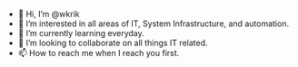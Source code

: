 - 👋 Hi, I’m @wkrik
- 👀 I’m interested in all areas of IT, System Infrastructure, and automation.
- 🌱 I’m currently learning everyday.
- 💞️ I’m looking to collaborate on all things IT related.
- 📫 How to reach me when I reach you first.

<!---
wkrik/wkrik is a ✨ special ✨ repository because its `README.md` (this file) appears on your GitHub profile.
You can click the Preview link to take a look at your changes.
--->
